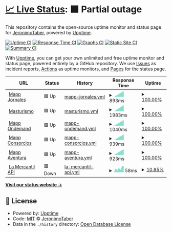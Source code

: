 # [📈 Live Status](https://JeronimoTaber.github.io/upptimeMapp): <!--live status--> **🟧 Partial outage**

This repository contains the open-source uptime monitor and status page for [JeronimoTaber](https://JeronimoTaber.github.io/upptimeMapp), powered by [Upptime](https://github.com/upptime/upptime).

[![Uptime CI](https://github.com/JeronimoTaber/upptimeMapp/workflows/Uptime%20CI/badge.svg)](https://github.com/JeronimoTaber/upptimeMapp/actions?query=workflow%3A%22Uptime+CI%22)
[![Response Time CI](https://github.com/JeronimoTaber/upptimeMapp/workflows/Response%20Time%20CI/badge.svg)](https://github.com/JeronimoTaber/upptimeMapp/actions?query=workflow%3A%22Response+Time+CI%22)
[![Graphs CI](https://github.com/JeronimoTaber/upptimeMapp/workflows/Graphs%20CI/badge.svg)](https://github.com/JeronimoTaber/upptimeMapp/actions?query=workflow%3A%22Graphs+CI%22)
[![Static Site CI](https://github.com/JeronimoTaber/upptimeMapp/workflows/Static%20Site%20CI/badge.svg)](https://github.com/JeronimoTaber/upptimeMapp/actions?query=workflow%3A%22Static+Site+CI%22)
[![Summary CI](https://github.com/JeronimoTaber/upptimeMapp/workflows/Summary%20CI/badge.svg)](https://github.com/JeronimoTaber/upptimeMapp/actions?query=workflow%3A%22Summary+CI%22)

With [Upptime](https://upptime.js.org), you can get your own unlimited and free uptime monitor and status page, powered entirely by a GitHub repository. We use [Issues](https://github.com/JeronimoTaber/upptimeMapp/issues) as incident reports, [Actions](https://github.com/JeronimoTaber/upptimeMapp/actions) as uptime monitors, and [Pages](https://JeronimoTaber.github.io/upptimeMapp) for the status page.

<!--start: status pages-->
<!-- This summary is generated by Upptime (https://github.com/upptime/upptime) -->
<!-- Do not edit this manually, your changes will be overwritten -->
<!-- prettier-ignore -->
| URL | Status | History | Response Time | Uptime |
| --- | ------ | ------- | ------------- | ------ |
| <img alt="" src="https://icons.duckduckgo.com/ip3/jornales.mapp.com.ar.ico" height="13"> [Mapp Jornales](https://jornales.mapp.com.ar/) | 🟩 Up | [mapp-jornales.yml](https://github.com/JeronimoTaber/upptimeMapp/commits/HEAD/history/mapp-jornales.yml) | <details><summary><img alt="Response time graph" src="./graphs/mapp-jornales/response-time-week.png" height="20"> 893ms</summary><br><a href="https://JeronimoTaber.github.io/upptimeMapp/history/mapp-jornales"><img alt="Response time 893" src="https://img.shields.io/endpoint?url=https%3A%2F%2Fraw.githubusercontent.com%2FJeronimoTaber%2FupptimeMapp%2FHEAD%2Fapi%2Fmapp-jornales%2Fresponse-time.json"></a><br><a href="https://JeronimoTaber.github.io/upptimeMapp/history/mapp-jornales"><img alt="24-hour response time 893" src="https://img.shields.io/endpoint?url=https%3A%2F%2Fraw.githubusercontent.com%2FJeronimoTaber%2FupptimeMapp%2FHEAD%2Fapi%2Fmapp-jornales%2Fresponse-time-day.json"></a><br><a href="https://JeronimoTaber.github.io/upptimeMapp/history/mapp-jornales"><img alt="7-day response time 893" src="https://img.shields.io/endpoint?url=https%3A%2F%2Fraw.githubusercontent.com%2FJeronimoTaber%2FupptimeMapp%2FHEAD%2Fapi%2Fmapp-jornales%2Fresponse-time-week.json"></a><br><a href="https://JeronimoTaber.github.io/upptimeMapp/history/mapp-jornales"><img alt="30-day response time 893" src="https://img.shields.io/endpoint?url=https%3A%2F%2Fraw.githubusercontent.com%2FJeronimoTaber%2FupptimeMapp%2FHEAD%2Fapi%2Fmapp-jornales%2Fresponse-time-month.json"></a><br><a href="https://JeronimoTaber.github.io/upptimeMapp/history/mapp-jornales"><img alt="1-year response time 893" src="https://img.shields.io/endpoint?url=https%3A%2F%2Fraw.githubusercontent.com%2FJeronimoTaber%2FupptimeMapp%2FHEAD%2Fapi%2Fmapp-jornales%2Fresponse-time-year.json"></a></details> | <details><summary><a href="https://JeronimoTaber.github.io/upptimeMapp/history/mapp-jornales">100.00%</a></summary><a href="https://JeronimoTaber.github.io/upptimeMapp/history/mapp-jornales"><img alt="All-time uptime 100.00%" src="https://img.shields.io/endpoint?url=https%3A%2F%2Fraw.githubusercontent.com%2FJeronimoTaber%2FupptimeMapp%2FHEAD%2Fapi%2Fmapp-jornales%2Fuptime.json"></a><br><a href="https://JeronimoTaber.github.io/upptimeMapp/history/mapp-jornales"><img alt="24-hour uptime 100.00%" src="https://img.shields.io/endpoint?url=https%3A%2F%2Fraw.githubusercontent.com%2FJeronimoTaber%2FupptimeMapp%2FHEAD%2Fapi%2Fmapp-jornales%2Fuptime-day.json"></a><br><a href="https://JeronimoTaber.github.io/upptimeMapp/history/mapp-jornales"><img alt="7-day uptime 100.00%" src="https://img.shields.io/endpoint?url=https%3A%2F%2Fraw.githubusercontent.com%2FJeronimoTaber%2FupptimeMapp%2FHEAD%2Fapi%2Fmapp-jornales%2Fuptime-week.json"></a><br><a href="https://JeronimoTaber.github.io/upptimeMapp/history/mapp-jornales"><img alt="30-day uptime 100.00%" src="https://img.shields.io/endpoint?url=https%3A%2F%2Fraw.githubusercontent.com%2FJeronimoTaber%2FupptimeMapp%2FHEAD%2Fapi%2Fmapp-jornales%2Fuptime-month.json"></a><br><a href="https://JeronimoTaber.github.io/upptimeMapp/history/mapp-jornales"><img alt="1-year uptime 100.00%" src="https://img.shields.io/endpoint?url=https%3A%2F%2Fraw.githubusercontent.com%2FJeronimoTaber%2FupptimeMapp%2FHEAD%2Fapi%2Fmapp-jornales%2Fuptime-year.json"></a></details>
| <img alt="" src="https://icons.duckduckgo.com/ip3/masturismo.mapp.com.ar.ico" height="13"> [Masturismo](https://masturismo.mapp.com.ar/) | 🟩 Up | [masturismo.yml](https://github.com/JeronimoTaber/upptimeMapp/commits/HEAD/history/masturismo.yml) | <details><summary><img alt="Response time graph" src="./graphs/masturismo/response-time-week.png" height="20"> 1983ms</summary><br><a href="https://JeronimoTaber.github.io/upptimeMapp/history/masturismo"><img alt="Response time 1983" src="https://img.shields.io/endpoint?url=https%3A%2F%2Fraw.githubusercontent.com%2FJeronimoTaber%2FupptimeMapp%2FHEAD%2Fapi%2Fmasturismo%2Fresponse-time.json"></a><br><a href="https://JeronimoTaber.github.io/upptimeMapp/history/masturismo"><img alt="24-hour response time 1983" src="https://img.shields.io/endpoint?url=https%3A%2F%2Fraw.githubusercontent.com%2FJeronimoTaber%2FupptimeMapp%2FHEAD%2Fapi%2Fmasturismo%2Fresponse-time-day.json"></a><br><a href="https://JeronimoTaber.github.io/upptimeMapp/history/masturismo"><img alt="7-day response time 1983" src="https://img.shields.io/endpoint?url=https%3A%2F%2Fraw.githubusercontent.com%2FJeronimoTaber%2FupptimeMapp%2FHEAD%2Fapi%2Fmasturismo%2Fresponse-time-week.json"></a><br><a href="https://JeronimoTaber.github.io/upptimeMapp/history/masturismo"><img alt="30-day response time 1983" src="https://img.shields.io/endpoint?url=https%3A%2F%2Fraw.githubusercontent.com%2FJeronimoTaber%2FupptimeMapp%2FHEAD%2Fapi%2Fmasturismo%2Fresponse-time-month.json"></a><br><a href="https://JeronimoTaber.github.io/upptimeMapp/history/masturismo"><img alt="1-year response time 1983" src="https://img.shields.io/endpoint?url=https%3A%2F%2Fraw.githubusercontent.com%2FJeronimoTaber%2FupptimeMapp%2FHEAD%2Fapi%2Fmasturismo%2Fresponse-time-year.json"></a></details> | <details><summary><a href="https://JeronimoTaber.github.io/upptimeMapp/history/masturismo">100.00%</a></summary><a href="https://JeronimoTaber.github.io/upptimeMapp/history/masturismo"><img alt="All-time uptime 100.00%" src="https://img.shields.io/endpoint?url=https%3A%2F%2Fraw.githubusercontent.com%2FJeronimoTaber%2FupptimeMapp%2FHEAD%2Fapi%2Fmasturismo%2Fuptime.json"></a><br><a href="https://JeronimoTaber.github.io/upptimeMapp/history/masturismo"><img alt="24-hour uptime 100.00%" src="https://img.shields.io/endpoint?url=https%3A%2F%2Fraw.githubusercontent.com%2FJeronimoTaber%2FupptimeMapp%2FHEAD%2Fapi%2Fmasturismo%2Fuptime-day.json"></a><br><a href="https://JeronimoTaber.github.io/upptimeMapp/history/masturismo"><img alt="7-day uptime 100.00%" src="https://img.shields.io/endpoint?url=https%3A%2F%2Fraw.githubusercontent.com%2FJeronimoTaber%2FupptimeMapp%2FHEAD%2Fapi%2Fmasturismo%2Fuptime-week.json"></a><br><a href="https://JeronimoTaber.github.io/upptimeMapp/history/masturismo"><img alt="30-day uptime 100.00%" src="https://img.shields.io/endpoint?url=https%3A%2F%2Fraw.githubusercontent.com%2FJeronimoTaber%2FupptimeMapp%2FHEAD%2Fapi%2Fmasturismo%2Fuptime-month.json"></a><br><a href="https://JeronimoTaber.github.io/upptimeMapp/history/masturismo"><img alt="1-year uptime 100.00%" src="https://img.shields.io/endpoint?url=https%3A%2F%2Fraw.githubusercontent.com%2FJeronimoTaber%2FupptimeMapp%2FHEAD%2Fapi%2Fmasturismo%2Fuptime-year.json"></a></details>
| <img alt="" src="https://icons.duckduckgo.com/ip3/ondemand.mapp.com.ar.ico" height="13"> [Mapp Ondemand](https://ondemand.mapp.com.ar/) | 🟩 Up | [mapp-ondemand.yml](https://github.com/JeronimoTaber/upptimeMapp/commits/HEAD/history/mapp-ondemand.yml) | <details><summary><img alt="Response time graph" src="./graphs/mapp-ondemand/response-time-week.png" height="20"> 1040ms</summary><br><a href="https://JeronimoTaber.github.io/upptimeMapp/history/mapp-ondemand"><img alt="Response time 1040" src="https://img.shields.io/endpoint?url=https%3A%2F%2Fraw.githubusercontent.com%2FJeronimoTaber%2FupptimeMapp%2FHEAD%2Fapi%2Fmapp-ondemand%2Fresponse-time.json"></a><br><a href="https://JeronimoTaber.github.io/upptimeMapp/history/mapp-ondemand"><img alt="24-hour response time 1040" src="https://img.shields.io/endpoint?url=https%3A%2F%2Fraw.githubusercontent.com%2FJeronimoTaber%2FupptimeMapp%2FHEAD%2Fapi%2Fmapp-ondemand%2Fresponse-time-day.json"></a><br><a href="https://JeronimoTaber.github.io/upptimeMapp/history/mapp-ondemand"><img alt="7-day response time 1040" src="https://img.shields.io/endpoint?url=https%3A%2F%2Fraw.githubusercontent.com%2FJeronimoTaber%2FupptimeMapp%2FHEAD%2Fapi%2Fmapp-ondemand%2Fresponse-time-week.json"></a><br><a href="https://JeronimoTaber.github.io/upptimeMapp/history/mapp-ondemand"><img alt="30-day response time 1040" src="https://img.shields.io/endpoint?url=https%3A%2F%2Fraw.githubusercontent.com%2FJeronimoTaber%2FupptimeMapp%2FHEAD%2Fapi%2Fmapp-ondemand%2Fresponse-time-month.json"></a><br><a href="https://JeronimoTaber.github.io/upptimeMapp/history/mapp-ondemand"><img alt="1-year response time 1040" src="https://img.shields.io/endpoint?url=https%3A%2F%2Fraw.githubusercontent.com%2FJeronimoTaber%2FupptimeMapp%2FHEAD%2Fapi%2Fmapp-ondemand%2Fresponse-time-year.json"></a></details> | <details><summary><a href="https://JeronimoTaber.github.io/upptimeMapp/history/mapp-ondemand">100.00%</a></summary><a href="https://JeronimoTaber.github.io/upptimeMapp/history/mapp-ondemand"><img alt="All-time uptime 100.00%" src="https://img.shields.io/endpoint?url=https%3A%2F%2Fraw.githubusercontent.com%2FJeronimoTaber%2FupptimeMapp%2FHEAD%2Fapi%2Fmapp-ondemand%2Fuptime.json"></a><br><a href="https://JeronimoTaber.github.io/upptimeMapp/history/mapp-ondemand"><img alt="24-hour uptime 100.00%" src="https://img.shields.io/endpoint?url=https%3A%2F%2Fraw.githubusercontent.com%2FJeronimoTaber%2FupptimeMapp%2FHEAD%2Fapi%2Fmapp-ondemand%2Fuptime-day.json"></a><br><a href="https://JeronimoTaber.github.io/upptimeMapp/history/mapp-ondemand"><img alt="7-day uptime 100.00%" src="https://img.shields.io/endpoint?url=https%3A%2F%2Fraw.githubusercontent.com%2FJeronimoTaber%2FupptimeMapp%2FHEAD%2Fapi%2Fmapp-ondemand%2Fuptime-week.json"></a><br><a href="https://JeronimoTaber.github.io/upptimeMapp/history/mapp-ondemand"><img alt="30-day uptime 100.00%" src="https://img.shields.io/endpoint?url=https%3A%2F%2Fraw.githubusercontent.com%2FJeronimoTaber%2FupptimeMapp%2FHEAD%2Fapi%2Fmapp-ondemand%2Fuptime-month.json"></a><br><a href="https://JeronimoTaber.github.io/upptimeMapp/history/mapp-ondemand"><img alt="1-year uptime 100.00%" src="https://img.shields.io/endpoint?url=https%3A%2F%2Fraw.githubusercontent.com%2FJeronimoTaber%2FupptimeMapp%2FHEAD%2Fapi%2Fmapp-ondemand%2Fuptime-year.json"></a></details>
| <img alt="" src="https://icons.duckduckgo.com/ip3/consorcios.mapp.com.ar.ico" height="13"> [Mapp Consorcios](https://consorcios.mapp.com.ar/) | 🟩 Up | [mapp-consorcios.yml](https://github.com/JeronimoTaber/upptimeMapp/commits/HEAD/history/mapp-consorcios.yml) | <details><summary><img alt="Response time graph" src="./graphs/mapp-consorcios/response-time-week.png" height="20"> 939ms</summary><br><a href="https://JeronimoTaber.github.io/upptimeMapp/history/mapp-consorcios"><img alt="Response time 939" src="https://img.shields.io/endpoint?url=https%3A%2F%2Fraw.githubusercontent.com%2FJeronimoTaber%2FupptimeMapp%2FHEAD%2Fapi%2Fmapp-consorcios%2Fresponse-time.json"></a><br><a href="https://JeronimoTaber.github.io/upptimeMapp/history/mapp-consorcios"><img alt="24-hour response time 939" src="https://img.shields.io/endpoint?url=https%3A%2F%2Fraw.githubusercontent.com%2FJeronimoTaber%2FupptimeMapp%2FHEAD%2Fapi%2Fmapp-consorcios%2Fresponse-time-day.json"></a><br><a href="https://JeronimoTaber.github.io/upptimeMapp/history/mapp-consorcios"><img alt="7-day response time 939" src="https://img.shields.io/endpoint?url=https%3A%2F%2Fraw.githubusercontent.com%2FJeronimoTaber%2FupptimeMapp%2FHEAD%2Fapi%2Fmapp-consorcios%2Fresponse-time-week.json"></a><br><a href="https://JeronimoTaber.github.io/upptimeMapp/history/mapp-consorcios"><img alt="30-day response time 939" src="https://img.shields.io/endpoint?url=https%3A%2F%2Fraw.githubusercontent.com%2FJeronimoTaber%2FupptimeMapp%2FHEAD%2Fapi%2Fmapp-consorcios%2Fresponse-time-month.json"></a><br><a href="https://JeronimoTaber.github.io/upptimeMapp/history/mapp-consorcios"><img alt="1-year response time 939" src="https://img.shields.io/endpoint?url=https%3A%2F%2Fraw.githubusercontent.com%2FJeronimoTaber%2FupptimeMapp%2FHEAD%2Fapi%2Fmapp-consorcios%2Fresponse-time-year.json"></a></details> | <details><summary><a href="https://JeronimoTaber.github.io/upptimeMapp/history/mapp-consorcios">100.00%</a></summary><a href="https://JeronimoTaber.github.io/upptimeMapp/history/mapp-consorcios"><img alt="All-time uptime 100.00%" src="https://img.shields.io/endpoint?url=https%3A%2F%2Fraw.githubusercontent.com%2FJeronimoTaber%2FupptimeMapp%2FHEAD%2Fapi%2Fmapp-consorcios%2Fuptime.json"></a><br><a href="https://JeronimoTaber.github.io/upptimeMapp/history/mapp-consorcios"><img alt="24-hour uptime 100.00%" src="https://img.shields.io/endpoint?url=https%3A%2F%2Fraw.githubusercontent.com%2FJeronimoTaber%2FupptimeMapp%2FHEAD%2Fapi%2Fmapp-consorcios%2Fuptime-day.json"></a><br><a href="https://JeronimoTaber.github.io/upptimeMapp/history/mapp-consorcios"><img alt="7-day uptime 100.00%" src="https://img.shields.io/endpoint?url=https%3A%2F%2Fraw.githubusercontent.com%2FJeronimoTaber%2FupptimeMapp%2FHEAD%2Fapi%2Fmapp-consorcios%2Fuptime-week.json"></a><br><a href="https://JeronimoTaber.github.io/upptimeMapp/history/mapp-consorcios"><img alt="30-day uptime 100.00%" src="https://img.shields.io/endpoint?url=https%3A%2F%2Fraw.githubusercontent.com%2FJeronimoTaber%2FupptimeMapp%2FHEAD%2Fapi%2Fmapp-consorcios%2Fuptime-month.json"></a><br><a href="https://JeronimoTaber.github.io/upptimeMapp/history/mapp-consorcios"><img alt="1-year uptime 100.00%" src="https://img.shields.io/endpoint?url=https%3A%2F%2Fraw.githubusercontent.com%2FJeronimoTaber%2FupptimeMapp%2FHEAD%2Fapi%2Fmapp-consorcios%2Fuptime-year.json"></a></details>
| <img alt="" src="https://icons.duckduckgo.com/ip3/aventura.mapp.com.ar.ico" height="13"> [Mapp Aventura](https://aventura.mapp.com.ar/) | 🟩 Up | [mapp-aventura.yml](https://github.com/JeronimoTaber/upptimeMapp/commits/HEAD/history/mapp-aventura.yml) | <details><summary><img alt="Response time graph" src="./graphs/mapp-aventura/response-time-week.png" height="20"> 923ms</summary><br><a href="https://JeronimoTaber.github.io/upptimeMapp/history/mapp-aventura"><img alt="Response time 923" src="https://img.shields.io/endpoint?url=https%3A%2F%2Fraw.githubusercontent.com%2FJeronimoTaber%2FupptimeMapp%2FHEAD%2Fapi%2Fmapp-aventura%2Fresponse-time.json"></a><br><a href="https://JeronimoTaber.github.io/upptimeMapp/history/mapp-aventura"><img alt="24-hour response time 923" src="https://img.shields.io/endpoint?url=https%3A%2F%2Fraw.githubusercontent.com%2FJeronimoTaber%2FupptimeMapp%2FHEAD%2Fapi%2Fmapp-aventura%2Fresponse-time-day.json"></a><br><a href="https://JeronimoTaber.github.io/upptimeMapp/history/mapp-aventura"><img alt="7-day response time 923" src="https://img.shields.io/endpoint?url=https%3A%2F%2Fraw.githubusercontent.com%2FJeronimoTaber%2FupptimeMapp%2FHEAD%2Fapi%2Fmapp-aventura%2Fresponse-time-week.json"></a><br><a href="https://JeronimoTaber.github.io/upptimeMapp/history/mapp-aventura"><img alt="30-day response time 923" src="https://img.shields.io/endpoint?url=https%3A%2F%2Fraw.githubusercontent.com%2FJeronimoTaber%2FupptimeMapp%2FHEAD%2Fapi%2Fmapp-aventura%2Fresponse-time-month.json"></a><br><a href="https://JeronimoTaber.github.io/upptimeMapp/history/mapp-aventura"><img alt="1-year response time 923" src="https://img.shields.io/endpoint?url=https%3A%2F%2Fraw.githubusercontent.com%2FJeronimoTaber%2FupptimeMapp%2FHEAD%2Fapi%2Fmapp-aventura%2Fresponse-time-year.json"></a></details> | <details><summary><a href="https://JeronimoTaber.github.io/upptimeMapp/history/mapp-aventura">100.00%</a></summary><a href="https://JeronimoTaber.github.io/upptimeMapp/history/mapp-aventura"><img alt="All-time uptime 100.00%" src="https://img.shields.io/endpoint?url=https%3A%2F%2Fraw.githubusercontent.com%2FJeronimoTaber%2FupptimeMapp%2FHEAD%2Fapi%2Fmapp-aventura%2Fuptime.json"></a><br><a href="https://JeronimoTaber.github.io/upptimeMapp/history/mapp-aventura"><img alt="24-hour uptime 100.00%" src="https://img.shields.io/endpoint?url=https%3A%2F%2Fraw.githubusercontent.com%2FJeronimoTaber%2FupptimeMapp%2FHEAD%2Fapi%2Fmapp-aventura%2Fuptime-day.json"></a><br><a href="https://JeronimoTaber.github.io/upptimeMapp/history/mapp-aventura"><img alt="7-day uptime 100.00%" src="https://img.shields.io/endpoint?url=https%3A%2F%2Fraw.githubusercontent.com%2FJeronimoTaber%2FupptimeMapp%2FHEAD%2Fapi%2Fmapp-aventura%2Fuptime-week.json"></a><br><a href="https://JeronimoTaber.github.io/upptimeMapp/history/mapp-aventura"><img alt="30-day uptime 100.00%" src="https://img.shields.io/endpoint?url=https%3A%2F%2Fraw.githubusercontent.com%2FJeronimoTaber%2FupptimeMapp%2FHEAD%2Fapi%2Fmapp-aventura%2Fuptime-month.json"></a><br><a href="https://JeronimoTaber.github.io/upptimeMapp/history/mapp-aventura"><img alt="1-year uptime 100.00%" src="https://img.shields.io/endpoint?url=https%3A%2F%2Fraw.githubusercontent.com%2FJeronimoTaber%2FupptimeMapp%2FHEAD%2Fapi%2Fmapp-aventura%2Fuptime-year.json"></a></details>
| <img alt="" src="https://icons.duckduckgo.com/ip3/api.mercantilandina.com.ar.ico" height="13"> [La Mercantil API](https://api.mercantilandina.com.ar/) | 🟥 Down | [la-mercantil-api.yml](https://github.com/JeronimoTaber/upptimeMapp/commits/HEAD/history/la-mercantil-api.yml) | <details><summary><img alt="Response time graph" src="./graphs/la-mercantil-api/response-time-week.png" height="20"> 58ms</summary><br><a href="https://JeronimoTaber.github.io/upptimeMapp/history/la-mercantil-api"><img alt="Response time 58" src="https://img.shields.io/endpoint?url=https%3A%2F%2Fraw.githubusercontent.com%2FJeronimoTaber%2FupptimeMapp%2FHEAD%2Fapi%2Fla-mercantil-api%2Fresponse-time.json"></a><br><a href="https://JeronimoTaber.github.io/upptimeMapp/history/la-mercantil-api"><img alt="24-hour response time 58" src="https://img.shields.io/endpoint?url=https%3A%2F%2Fraw.githubusercontent.com%2FJeronimoTaber%2FupptimeMapp%2FHEAD%2Fapi%2Fla-mercantil-api%2Fresponse-time-day.json"></a><br><a href="https://JeronimoTaber.github.io/upptimeMapp/history/la-mercantil-api"><img alt="7-day response time 58" src="https://img.shields.io/endpoint?url=https%3A%2F%2Fraw.githubusercontent.com%2FJeronimoTaber%2FupptimeMapp%2FHEAD%2Fapi%2Fla-mercantil-api%2Fresponse-time-week.json"></a><br><a href="https://JeronimoTaber.github.io/upptimeMapp/history/la-mercantil-api"><img alt="30-day response time 58" src="https://img.shields.io/endpoint?url=https%3A%2F%2Fraw.githubusercontent.com%2FJeronimoTaber%2FupptimeMapp%2FHEAD%2Fapi%2Fla-mercantil-api%2Fresponse-time-month.json"></a><br><a href="https://JeronimoTaber.github.io/upptimeMapp/history/la-mercantil-api"><img alt="1-year response time 58" src="https://img.shields.io/endpoint?url=https%3A%2F%2Fraw.githubusercontent.com%2FJeronimoTaber%2FupptimeMapp%2FHEAD%2Fapi%2Fla-mercantil-api%2Fresponse-time-year.json"></a></details> | <details><summary><a href="https://JeronimoTaber.github.io/upptimeMapp/history/la-mercantil-api">10.85%</a></summary><a href="https://JeronimoTaber.github.io/upptimeMapp/history/la-mercantil-api"><img alt="All-time uptime 10.85%" src="https://img.shields.io/endpoint?url=https%3A%2F%2Fraw.githubusercontent.com%2FJeronimoTaber%2FupptimeMapp%2FHEAD%2Fapi%2Fla-mercantil-api%2Fuptime.json"></a><br><a href="https://JeronimoTaber.github.io/upptimeMapp/history/la-mercantil-api"><img alt="24-hour uptime 10.85%" src="https://img.shields.io/endpoint?url=https%3A%2F%2Fraw.githubusercontent.com%2FJeronimoTaber%2FupptimeMapp%2FHEAD%2Fapi%2Fla-mercantil-api%2Fuptime-day.json"></a><br><a href="https://JeronimoTaber.github.io/upptimeMapp/history/la-mercantil-api"><img alt="7-day uptime 10.85%" src="https://img.shields.io/endpoint?url=https%3A%2F%2Fraw.githubusercontent.com%2FJeronimoTaber%2FupptimeMapp%2FHEAD%2Fapi%2Fla-mercantil-api%2Fuptime-week.json"></a><br><a href="https://JeronimoTaber.github.io/upptimeMapp/history/la-mercantil-api"><img alt="30-day uptime 10.85%" src="https://img.shields.io/endpoint?url=https%3A%2F%2Fraw.githubusercontent.com%2FJeronimoTaber%2FupptimeMapp%2FHEAD%2Fapi%2Fla-mercantil-api%2Fuptime-month.json"></a><br><a href="https://JeronimoTaber.github.io/upptimeMapp/history/la-mercantil-api"><img alt="1-year uptime 10.85%" src="https://img.shields.io/endpoint?url=https%3A%2F%2Fraw.githubusercontent.com%2FJeronimoTaber%2FupptimeMapp%2FHEAD%2Fapi%2Fla-mercantil-api%2Fuptime-year.json"></a></details>

<!--end: status pages-->

[**Visit our status website →**](https://JeronimoTaber.github.io/upptimeMapp)

## 📄 License

- Powered by: [Upptime](https://github.com/upptime/upptime)
- Code: [MIT](./LICENSE) © [JeronimoTaber](https://JeronimoTaber.github.io/upptimeMapp)
- Data in the `./history` directory: [Open Database License](https://opendatacommons.org/licenses/odbl/1-0/)
